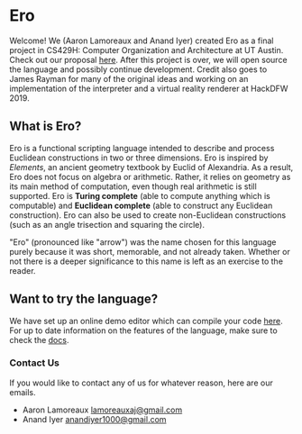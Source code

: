 # Ero

Welcome! We (Aaron Lamoreaux and
Anand Iyer) created Ero as a final project in CS429H: Computer Organization and
Architecture at UT Austin. Check out our proposal [here](http://erolang.xyz/proposal.html). 
After this project is over, we will open source the language
and possibly continue development. Credit also goes to James Rayman for many of the
original ideas and working on an implementation of the interpreter and a virtual
reality renderer at HackDFW 2019.

## What is Ero?

Ero is a functional scripting language intended to describe and process Euclidean
constructions in two or three dimensions. Ero is inspired by *Elements*, an ancient
geometry textbook by Euclid of Alexandria. As a result, Ero does not focus on algebra
or arithmetic. Rather, it relies on geometry as its main method of computation, even
though real arithmetic is still supported. Ero is **Turing complete** (able to compute
anything which is computable) and **Euclidean complete** (able to construct any
Euclidean construction). Ero can also be used to create non-Euclidean constructions
(such as an angle trisection and squaring the circle).

"Ero" (pronounced like "arrow") was the name chosen for this language purely
because it was short, memorable, and not already taken. Whether or not there is
a deeper significance to this name is left as an exercise to the reader.

## Want to try the language?

We have set up an online demo editor which can compile your code [here](http://erolang.xyz/demo.html).
For up to date information on the features of the language, make sure to check the
[docs](http://erolang.xyz/docs/).

### Contact Us

If you would like to contact any of us for whatever reason, here are our emails.
- Aaron Lamoreaux <lamoreauxaj@gmail.com>
- Anand Iyer <anandiyer1000@gmail.com>
